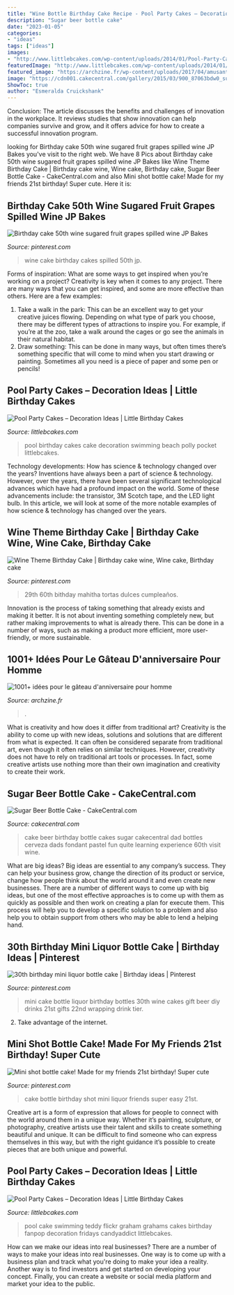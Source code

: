 ```yaml
---
title: "Wine Bottle Birthday Cake Recipe - Pool Party Cakes – Decoration Ideas"
description: "Sugar beer bottle cake"
date: "2023-01-05"
categories:
- "ideas"
tags: ["ideas"]
images:
- "http://www.littlebcakes.com/wp-content/uploads/2014/01/Pool-Party-Cake.jpg"
featuredImage: "http://www.littlebcakes.com/wp-content/uploads/2014/01/Pool-Party-Birthday-Cake.jpg"
featured_image: "https://archzine.fr/wp-content/uploads/2017/04/amusant-gateau-danniversaire-gateaux-d-anniversaire-originaux-du-vin.jpg"
image: "https://cdn001.cakecentral.com/gallery/2015/03/900_87063bdw0_sugar-beer-bottle-cake.jpg"
ShowToc: true
author: "Esmeralda Cruickshank"
---
```



Conclusion:
The article discusses the benefits and challenges of innovation in the workplace. It reviews studies that show innovation can help companies survive and grow, and it offers advice for how to create a successful innovation program.

	

		
looking for Birthday cake 50th wine sugared fruit grapes spilled wine JP Bakes you've visit to the right web. We have 8 Pics about Birthday cake 50th wine sugared fruit grapes spilled wine JP Bakes like Wine Theme Birthday Cake | Birthday cake wine, Wine cake, Birthday cake, Sugar Beer Bottle Cake - CakeCentral.com and also Mini shot bottle cake! Made for my friends 21st birthday! Super cute. Here it is:
		
    
## Birthday Cake 50th Wine Sugared Fruit Grapes Spilled Wine JP Bakes

<img loading=lazy src="https://i.pinimg.com/736x/23/be/bd/23bebdd1dbb8d220712bb2c62ad288c2--sweet-tooth-pies.jpg" onerror="this.onerror=null;this.src='https://tse3.mm.bing.net/th?id=OIP.roKrYHNZ_mskXC9G_aHPzgHaKF&amp;pid=15.1';" alt="Birthday cake 50th wine sugared fruit grapes spilled wine JP Bakes">

_Source: pinterest.com_

>wine cake birthday cakes spilled 50th jp. 

	

Forms of inspiration: What are some ways to get inspired when you’re working on a project?
Creativity is key when it comes to any project. There are many ways that you can get inspired, and some are more effective than others. Here are a few examples: 
1. Take a walk in the park: This can be an excellent way to get your creative juices flowing. Depending on what type of park you choose, there may be different types of attractions to inspire you. For example, if you’re at the zoo, take a walk around the cages or go see the animals in their natural habitat. 
2. Draw something: This can be done in many ways, but often times there’s something specific that will come to mind when you start drawing or painting. Sometimes all you need is a piece of paper and some pen or pencils!

    
## Pool Party Cakes – Decoration Ideas | Little Birthday Cakes

<img loading=lazy src="http://www.littlebcakes.com/wp-content/uploads/2014/01/Pool-Party-Birthday-Cake.jpg" onerror="this.onerror=null;this.src='https://tse3.mm.bing.net/th?id=OIP.MXFUzgjqGfc44Y8BML4i3AHaF0&amp;pid=15.1';" alt="Pool Party Cakes – Decoration Ideas | Little Birthday Cakes">

_Source: littlebcakes.com_

>pool birthday cakes cake decoration swimming beach polly pocket littlebcakes. 

	

Technology developments: How has science & technology changed over the years?
Inventions have always been a part of science & technology. However, over the years, there have been several significant technological advances which have had a profound impact on the world. Some of these advancements include: the transistor, 3M Scotch tape, and the LED light bulb. In this article, we will look at some of the more notable examples of how science & technology has changed over the years.

    
## Wine Theme Birthday Cake | Birthday Cake Wine, Wine Cake, Birthday Cake

<img loading=lazy src="https://i.pinimg.com/736x/56/67/30/5667300ebe9f12b5eabdc174d773ee6e.jpg" onerror="this.onerror=null;this.src='https://tse4.mm.bing.net/th?id=OIP.9seAIom_bE6rGhzkon5vXQHaJ3&amp;pid=15.1';" alt="Wine Theme Birthday Cake | Birthday cake wine, Wine cake, Birthday cake">

_Source: pinterest.com_

>29th 60th bithday mahitha tortas dulces cumpleaños. 

	

Innovation is the process of taking something that already exists and making it better. It is not about inventing something completely new, but rather making improvements to what is already there. This can be done in a number of ways, such as making a product more efficient, more user-friendly, or more sustainable.

    
## 1001+ Idées Pour Le Gâteau D&#039;anniversaire Pour Homme

<img loading=lazy src="https://archzine.fr/wp-content/uploads/2017/04/amusant-gateau-danniversaire-gateaux-d-anniversaire-originaux-du-vin.jpg" onerror="this.onerror=null;this.src='https://tse1.mm.bing.net/th?id=OIP.BfMj_7YQOtMKSnigJiRiEQHaLH&amp;pid=15.1';" alt="1001+ idées pour le gâteau d&#039;anniversaire pour homme">

_Source: archzine.fr_

>. 

	

What is creativity and how does it differ from traditional art?
Creativity is the ability to come up with new ideas, solutions and solutions that are different from what is expected. It can often be considered separate from traditional art, even though it often relies on similar techniques. However, creativity does not have to rely on traditional art tools or processes. In fact, some creative artists use nothing more than their own imagination and creativity to create their work.

    
## Sugar Beer Bottle Cake - CakeCentral.com

<img loading=lazy src="https://cdn001.cakecentral.com/gallery/2015/03/900_87063bdw0_sugar-beer-bottle-cake.jpg" onerror="this.onerror=null;this.src='https://tse1.mm.bing.net/th?id=OIP.6XugISW-H0i_bvf6QYUA1AHaJ4&amp;pid=15.1';" alt="Sugar Beer Bottle Cake - CakeCentral.com">

_Source: cakecentral.com_

>cake beer birthday bottle cakes sugar cakecentral dad bottles cerveza dads fondant pastel fun quite learning experience 60th visit wine. 

	

What are big ideas?
Big ideas are essential to any company’s success. They can help your business grow, change the direction of its product or service, change how people think about the world around it and even create new businesses. There are a number of different ways to come up with big ideas, but one of the most effective approaches is to come up with them as quickly as possible and then work on creating a plan for execute them. This process will help you to develop a specific solution to a problem and also help you to obtain support from others who may be able to lend a helping hand.

    
## 30th Birthday Mini Liquor Bottle Cake | Birthday Ideas | Pinterest

<img loading=lazy src="https://s-media-cache-ak0.pinimg.com/736x/23/1e/1e/231e1e90aac40f98a3d3ca5a7147d0da.jpg" onerror="this.onerror=null;this.src='https://tse1.mm.bing.net/th?id=OIP.TEPZBOelN_xQf7XWOys7wwHaJ3&amp;pid=15.1';" alt="30th birthday mini liquor bottle cake | Birthday ideas | Pinterest">

_Source: pinterest.com_

>mini cake bottle liquor birthday bottles 30th wine cakes gift beer diy drinks 21st gifts 22nd wrapping drink tier. 

	

2. Take advantage of the internet.

    
## Mini Shot Bottle Cake! Made For My Friends 21st Birthday! Super Cute

<img loading=lazy src="https://i.pinimg.com/originals/55/b9/9a/55b99ac1028c4010ca597e6dd93dd10b.jpg" onerror="this.onerror=null;this.src='https://tse1.mm.bing.net/th?id=OIP.LwMqd1sAt7ip9MnP5YJaRgHaJ4&amp;pid=15.1';" alt="Mini shot bottle cake! Made for my friends 21st birthday! Super cute">

_Source: pinterest.com_

>cake bottle birthday shot mini liquor friends super easy 21st. 

	

Creative art is a form of expression that allows for people to connect with the world around them in a unique way. Whether it’s painting, sculpture, or photography, creative artists use their talent and skills to create something beautiful and unique. It can be difficult to find someone who can express themselves in this way, but with the right guidance it’s possible to create pieces that are both unique and powerful.

    
## Pool Party Cakes – Decoration Ideas | Little Birthday Cakes

<img loading=lazy src="http://www.littlebcakes.com/wp-content/uploads/2014/01/Pool-Party-Cake.jpg" onerror="this.onerror=null;this.src='https://tse2.mm.bing.net/th?id=OIP.O-kQpRlG1fpyuvqJ8RA5CQHaFj&amp;pid=15.1';" alt="Pool Party Cakes – Decoration Ideas | Little Birthday Cakes">

_Source: littlebcakes.com_

>pool cake swimming teddy flickr graham grahams cakes birthday fanpop decoration fridays candyaddict littlebcakes. 

	

How can we make our ideas into real businesses?
There are a number of ways to make your ideas into real businesses. One way is to come up with a business plan and track what you're doing to make your idea a reality. Another way is to find investors and get started on developing your concept. Finally, you can create a website or social media platform and market your idea to the public.

